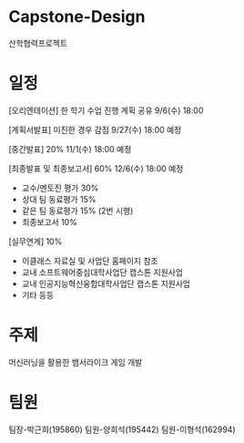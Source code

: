 # Capstone-Design
산학협력프로젝트


# 일정
[오리엔테이션] 한 학기 수업 진행 계획 공유 
9/6(수) 18:00 

[계획서발표] 미진한 경우 감점 
9/27(수) 18:00 예정

[중간발표] 20%
11/1(수) 18:00 예정

[최종발표 및 최종보고서] 60% 
12/6(수) 18:00 예정 
- 교수/멘토진 평가 30% 
- 상대 팀 동료평가 15% 
- 같은 팀 동료평가 15% (2번 시행)
- 최종보고서 10% 

[실무연계] 10% 
- 이클래스 자료실 및 사업단 홈페이지 참조
- 교내 소프트웨어중심대학사업단 캡스톤 지원사업
- 교내 인공지능혁신융합대학사업단 캡스톤 지원사업 
- 기타 등등

# 주제
머신러닝을 활용한 뱀서라이크 게임 개발


# 팀원
팀장-박근희(195860)
팀원-양희석(195442)
팀원-이형석(162994)

